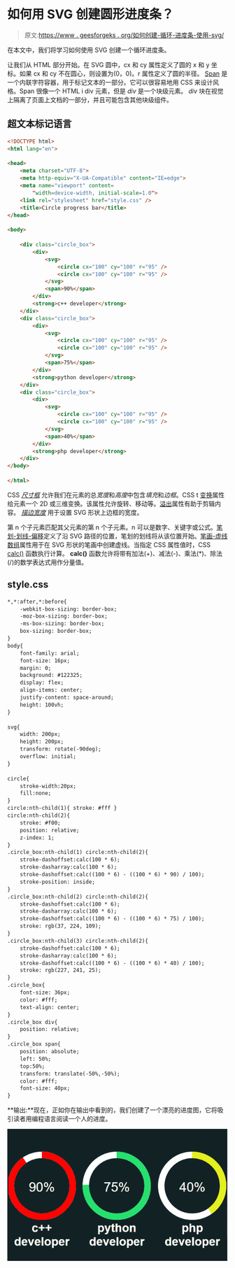 # 如何用 SVG 创建圆形进度条？

> 原文:[https://www . geesforgeks . org/如何创建-循环-进度条-使用-svg/](https://www.geeksforgeeks.org/how-to-create-circular-progress-bar-using-svg/)

在本文中，我们将学习如何使用 SVG 创建一个循环进度条。

让我们从 HTML 部分开始。在 SVG 圆中，cx 和 cy 属性定义了圆的 x 和 y 坐标。如果 cx 和 cy 不在圆心，则设置为(0，0)。r 属性定义了圆的半径。 [Span](https://www.geeksforgeeks.org/span-tag-html/) 是一个内联字符容器，用于标记文本的一部分。它可以很容易地用 CSS 来设计风格。Span 很像一个 HTML i div 元素，但是 *div* 是一个块级元素。 *div* 块在视觉上隔离了页面上文档的一部分，并且可能包含其他块级组件。

## 超文本标记语言

```html
<!DOCTYPE html>
<html lang="en">

<head>
    <meta charset="UTF-8">
    <meta http-equiv="X-UA-Compatible" content="IE=edge">
    <meta name="viewport" content=
        "width=device-width, initial-scale=1.0">
    <link rel="stylesheet" href="style.css" />
    <title>Circle progress bar</title>
</head>

<body>

    <div class="circle_box">
        <div>
            <svg>
                <circle cx="100" cy="100" r="95" />
                <circle cx="100" cy="100" r="95" />
            </svg>
            <span>90%</span>
        </div>
        <strong>c++ developer</strong>
    </div>
    <div class="circle_box">
        <div>
            <svg>
                <circle cx="100" cy="100" r="95" />
                <circle cx="100" cy="100" r="95" />
            </svg>
            <span>75%</span>
        </div>
        <strong>python developer</strong>
    </div>
    <div class="circle_box">
        <div>
            <svg>
                <circle cx="100" cy="100" r="95" />
                <circle cx="100" cy="100" r="95" />
            </svg>
            <span>40%</span>
        </div>
        <strong>php developer</strong>
    </div>
</body>

</html>
```

CSS [*尺寸框*](https://www.geeksforgeeks.org/css-box-sizing-property/) 允许我们在元素的总*宽度*和*高度*中包含*填充*和*边框*。CSS t [变换](https://www.geeksforgeeks.org/css-transform-property/)属性给元素一个 2D 或三维变换。该属性允许旋转、移动等。[溢出](https://www.geeksforgeeks.org/css-overflow/)属性有助于剪辑内容。 [*描边宽度*](https://www.geeksforgeeks.org/css-stroke-width-property/) 用于设置 SVG 形状上边框的宽度。

第 n 个子元素匹配其父元素的第 n 个子元素。n 可以是数字、关键字或公式。[笔划-划线-偏移](https://www.geeksforgeeks.org/css-stroke-dashoffset-property/)定义了沿 SVG 路径的位置，笔划的划线将从该位置开始。[笔画-虚线数组](https://www.geeksforgeeks.org/css-stroke-dasharray-property/)属性用于在 SVG 形状的笔画中创建虚线。当指定 CSS 属性值时，CSS [calc()](https://www.geeksforgeeks.org/css-calc-function/) 函数执行计算。 **calc()** 函数允许将带有加法(+)、减法(-)、乘法(*)、除法(/)的数学表达式用作分量值。

## style.css

```html
*,*:after,*:before{
    -webkit-box-sizing: border-box;
    -moz-box-sizing: border-box;
    -ms-box-sizing: border-box;
    box-sizing: border-box;
}
body{
    font-family: arial;
    font-size: 16px;
    margin: 0;
    background: #122325;
    display: flex;
    align-items: center;
    justify-content: space-around;
    height: 100vh;
}

svg{
    width: 200px;
    height: 200px;    
    transform: rotate(-90deg);
    overflow: initial;
} 

circle{
    stroke-width:20px;
    fill:none;    
}
circle:nth-child(1){ stroke: #fff }
circle:nth-child(2){
    stroke: #f00; 
    position: relative;
    z-index: 1;    
}
.circle_box:nth-child(1) circle:nth-child(2){
    stroke-dashoffset:calc(100 * 6);
    stroke-dasharray:calc(100 * 6);
    stroke-dashoffset:calc((100 * 6) - ((100 * 6) * 90) / 100); 
    stroke-position: inside;
}
.circle_box:nth-child(2) circle:nth-child(2){
    stroke-dashoffset:calc(100 * 6);
    stroke-dasharray:calc(100 * 6);
    stroke-dashoffset:calc((100 * 6) - ((100 * 6) * 75) / 100);
    stroke: rgb(37, 224, 109);  
}
.circle_box:nth-child(3) circle:nth-child(2){
    stroke-dashoffset:calc(100 * 6);
    stroke-dasharray:calc(100 * 6);
    stroke-dashoffset:calc((100 * 6) - ((100 * 6) * 40) / 100);
    stroke: rgb(227, 241, 25);  
}
.circle_box{
    font-size: 36px;
    color: #fff;
    text-align: center;
}
.circle_box div{
    position: relative;
}
.circle_box span{
    position: absolute;
    left: 50%;
    top:50%;
    transform: translate(-50%,-50%);
    color: #fff;
    font-size: 40px;
}
```

**输出:**现在，正如你在输出中看到的，我们创建了一个漂亮的进度图，它将吸引读者用编程语言阅读一个人的进度。

![](img/f07e0ca2425e8dd2df44a125f610494a.png)